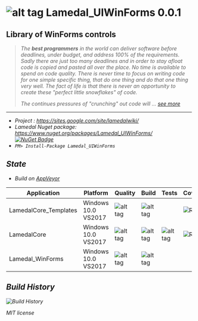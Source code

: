 # ![alt tag](https://sites.google.com/site/lamedalwiki/Project-News/lamedalporttonetcore10/Lamedal15.png) Lamedal_UIWinForms 0.0.1
Library of WinForms controls
-------------------------------------------------------------------------------------
> <i> The **best programmers** in the world can deliver software before deadlines, under budget, 
> and address 100% of the requirements. Sadly there are just too many deadlines and in order 
> to stay afloat code is copied and pasted all over the place. No time is available to spend 
> on code quality. There is never time to focus on writing code for one simple specific thing, 
> that do one thing and do that one thing very well. The fact of life is that there is never 
> an opportunity to create these "perfect little snowflakes" of code. 
>
> The continues pressures of "crunching" out code will ... [see more](https://sites.google.com/site/lamedalwiki/)
--------------------------------------------------------------------------------------------
* Project : https://sites.google.com/site/lamedalwiki/
* Lamedal Nuget package: https://www.nuget.org/packages/Lamedal_UIWinForms/ [![NuGet Badge](https://buildstats.info/nuget/Lamedal_UIWinForms)](https://www.nuget.org/packages/Lamedal_UIWinForms/) 
* `PM> Install-Package Lamedal_UIWinForms`


## State
* Build on [AppVeyor](https://ci.appveyor.com/projects)

Application           |    Platform       | Quality       | Build                 |      Tests        | Coverage 
----------------------|-------------------|---------------|-----------------------|-------------------|-----------------------
LamedalCore_Templates |Windows 10.0 VS2017| ![alt tag](https://www.codefactor.io/repository/github/perezlamed/LamedalCore_Templates/badge)              |![alt tag](https://ci.appveyor.com/api/projects/status/keh56h0rdnv894d9?svg=true) |               | ![Result](https://rawgithub.com/perezLamed/LamedalCore_Templates/master/dotCover/badge_linecoverage.svg)
LamedalCore           |Windows 10.0 VS2017| ![alt tag](https://www.codefactor.io/repository/github/perezlamed/lamedalcore/badge)              |![alt tag](https://ci.appveyor.com/api/projects/status/5tt4c9sj7dpv5xx5?svg=true) | ![alt tag](https://ci.appveyor.com/api/projects/status/r64leqcijlqfj24h?svg=true) | ![Result](https://rawgithub.com/perezLamed/LamedalCore/master/dotCover/badge_linecoverage.svg)
Lamedal_WinForms      |Windows 10.0 VS2017| ![alt tag](https://www.codefactor.io/repository/github/perezlamed/Lamedal_WinForms/badge)              |![alt tag](https://ci.appveyor.com/api/projects/status/haxbe8sdqurfx15c?svg=true) |                |             

## Build History
![Build History](https://buildstats.info/appveyor/chart/perezLamed/lamedal-winforms-debug)

MIT license
